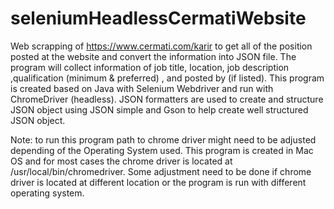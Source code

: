 # seleniumHeadlessCermatiWebsite

Web scrapping of https://www.cermati.com/karir to get all of the position 
posted at the website and convert the information into JSON file. The program
will collect information of job title, location, job description ,qualification
(minimum & preferred) , and posted by (if listed). This program is created
based on Java with Selenium Webdriver and run with ChromeDriver (headless).
JSON formatters are used to create and structure JSON object using JSON simple
and Gson to help create well structured JSON object.

Note:
to run this program path to chrome driver might need to be adjusted depending
of the Operating System used. This program is created in Mac OS and for most
cases the chrome driver is located at /usr/local/bin/chromedriver. Some
adjustment need to be done if chrome driver is located at different location
or the program is run with different operating system.